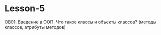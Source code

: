 # Lesson-5
 OB01. Введение в ООП. Что такое классы и объекты классов? (методы классов, атрибуты методов)
